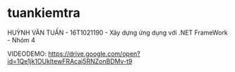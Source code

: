 # tuankiemtra
HUỲNH VĂN TUẤN - 
16T1021190 -
Xây dựng ứng dụng với .NET FrameWork - Nhóm 4

VIDEODEMO: https://drive.google.com/open?id=1Qe1jk1OUkItewFRAcaj5RNZonBDMv-t9
